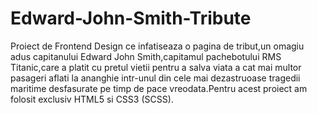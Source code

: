 # Edward-John-Smith-Tribute
Proiect de Frontend Design ce infatiseaza o pagina de tribut,un omagiu adus capitanului Edward John Smith,capitamul pachebotului RMS Titanic,care a platit cu pretul vietii pentru a salva viata a cat mai multor pasageri aflati la ananghie intr-unul din cele mai dezastruoase tragedii maritime desfasurate pe timp de pace vreodata.Pentru acest proiect am folosit exclusiv HTML5 si CSS3 (SCSS).
